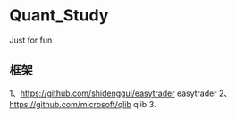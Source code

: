 # Quant_Study
Just for fun

## 框架
1、https://github.com/shidenggui/easytrader   easytrader
2、 https://github.com/microsoft/qlib qlib
3、
